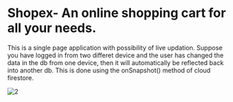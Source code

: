 # Shopex- An online shopping cart for all your needs.

This is a single page application with possibility of live updation. Suppose you have logged in from two differet device and the user has changed the data in the db from one device, then it will automatically be reflected back into another db. This is done using the onSnapshot() method of cloud firestore.

![2](https://user-images.githubusercontent.com/106148740/192338964-a34db059-8474-4949-8179-dc58d1fa0efe.JPG)
